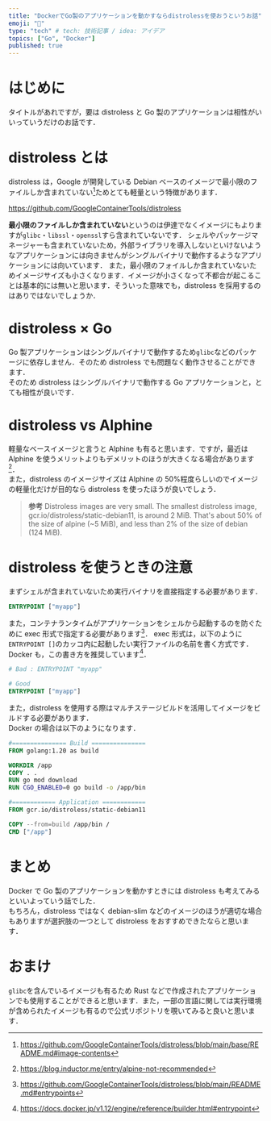 ```yaml
---
title: "DockerでGo製のアプリケーションを動かすならdistrolessを使おうというお話"
emoji: "📝"
type: "tech" # tech: 技術記事 / idea: アイデア
topics: ["Go", "Docker"]
published: true
---
```


# はじめに

タイトルがあれですが，要は distroless と Go 製のアプリケーションは相性がいいっていうだけのお話です．

# distroless とは

distroless は，Google が開発している Debian ベースのイメージで最小限のファイルしか含まれていない[^1]ためとても軽量という特徴があります．

https://github.com/GoogleContainerTools/distroless

**最小限のファイルしか含まれていない**というのは伊達でなくイメージにもよりますが`glibc`・`libssl`・`openssl`すら含まれていないです．
シェルやパッケージマネージャーも含まれていないため，外部ライブラリを導入しないといけないようなアプリケーションには向きませんがシングルバイナリで動作するようなアプリケーションには向いています．
また，最小限のフォイルしか含まれていないためイメージサイズも小さくなります．イメージが小さくなって不都合が起こることは基本的には無いと思います．そういった意味でも，distroless を採用するのはありではないでしょうか．

# distroless × Go

Go 製アプリケーションはシングルバイナリで動作するため`glibc`などのパッケージに依存しません．そのため distroless でも問題なく動作させることができます．\
そのため distroless はシングルバイナリで動作する Go アプリケーションと，とても相性が良いです．

# distroless vs Alphine

軽量なベースイメージと言うと Alphine も有ると思います．ですが，最近は Alphine を使うメリットよりもデメリットのほうが大きくなる場合があります[^2]．\
また，distroless のイメージサイズは Alphine の 50%程度らしいのでイメージの軽量化だけが目的なら distroless を使ったほうが良いでしょう．

> **参考**
> Distroless images are very small. The smallest distroless image, gcr.io/distroless/static-debian11, is around 2 MiB. That's about 50% of the size of alpine (~5 MiB), and less than 2% of the size of debian (124 MiB).

# distroless を使うときの注意

まずシェルが含まれていないため実行バイナリを直接指定する必要があります．

```Dockerfile
ENTRYPOINT ["myapp"]
```

また，コンテナランタイムがアプリケーションをシェルから起動するのを防ぐために exec 形式で指定する必要があります[^3]．
exec 形式は，以下のように`ENTRYPOINT []`のカッコ内に起動したい実行ファイルの名前を書く方式です．Docker も，この書き方を推奨しています[^4]．

```Dockerfile
# Bad : ENTRYPOINT "myapp"

# Good
ENTRYPOINT ["myapp"]
```

また，distroless を使用する際はマルチステージビルドを活用してイメージをビルドする必要があります．\
Docker の場合は以下のようになります．

```Dockerfile
#=============== Build ===============
FROM golang:1.20 as build

WORKDIR /app
COPY . .
RUN go mod download
RUN CGO_ENABLED=0 go build -o /app/bin

#============ Application ============
FROM gcr.io/distroless/static-debian11

COPY --from=build /app/bin /
CMD ["/app"]
```

# まとめ

Docker で Go 製のアプリケーションを動かすときには distroless も考えてみるといいよっていう話でした．\
もちろん，distroless ではなく debian-slim などのイメージのほうが適切な場合もありますが選択肢の一つとして distroless をおすすめできたならと思います．

# おまけ

`glibc`を含んでいるイメージも有るため Rust などで作成されたアプリケーションでも使用することができると思います．また，一部の言語に関しては実行環境が含められたイメージも有るので公式リポジトリを覗いてみると良いと思います．

[^1]: https://github.com/GoogleContainerTools/distroless/blob/main/base/README.md#image-contents
[^2]: https://blog.inductor.me/entry/alpine-not-recommended
[^3]: https://github.com/GoogleContainerTools/distroless/blob/main/README.md#entrypoints
[^4]: https://docs.docker.jp/v1.12/engine/reference/builder.html#entrypoint
